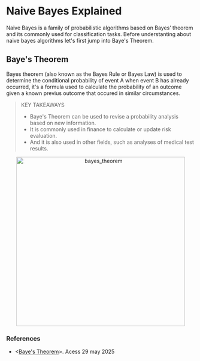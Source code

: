# Naive Bayes Explained
Naive Bayes is a family of probabilistic algorithms based on Bayes’ theorem and its commonly used for classification tasks. Before understanting about naive bayes algorithms let's first jump into Baye's Theorem.
## Baye's Theorem
Bayes theorem (also known as the Bayes Rule or Bayes Law) is used to determine the conditional probability of event A when event B has already occurred, it's a formula used to calculate the probability of an outcome given a known previus outcome that occured in similar circumstances.
> KEY TAKEAWAYS
> - Baye's Theorem can be used to revise a probability analysis based on new information.
> - It is commonly used in finance to calculate or update risk evaluation.
> - And it is also used in other fields, such as analyses of medical test results.
<div align="center">
    <img src="https://i.postimg.cc/sx6YGXtc/data-science-bayes-theorem-2.png" alt="bayes_theorem" width="450">
</div>

### References
- <[Baye's Theorem](https://www.investopedia.com/terms/b/bayes-theorem.asp)>. Acess 29 may 2025 

